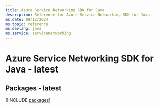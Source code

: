 ```yaml
---
title: Azure Service Networking SDK for Java
description: Reference for Azure Service Networking SDK for Java
ms.date: 09/12/2024
ms.topic: reference
ms.devlang: java
ms.service: servicenetworking
---
```

# Azure Service Networking SDK for Java - latest
## Packages - latest
[!INCLUDE [packages](service-networking-index.md)]